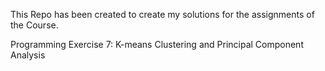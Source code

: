 This Repo has been created to create my solutions for the assignments of the Course.

Programming Exercise 7:
K-means Clustering and Principal Component
Analysis